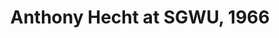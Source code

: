 ---
layout: manifest
title: Anthony Hecht at SGWU, 1966
manifest_name: anthony-hecht-at-sgwu-1966
---
